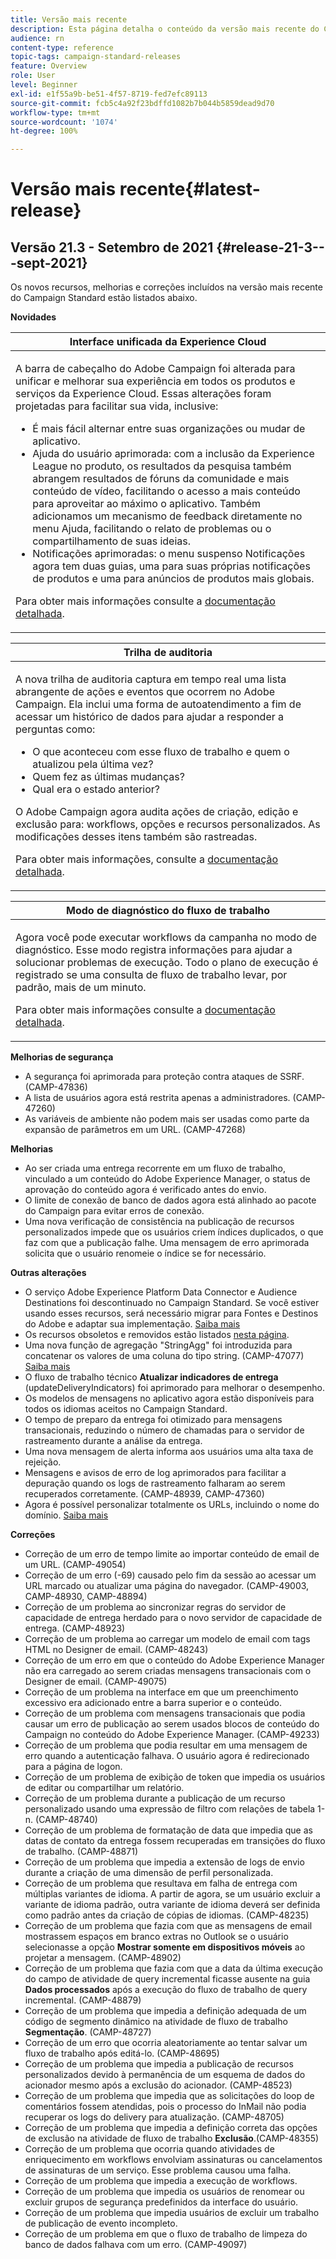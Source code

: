 ```yaml
---
title: Versão mais recente
description: Esta página detalha o conteúdo da versão mais recente do Campaign Standard
audience: rn
content-type: reference
topic-tags: campaign-standard-releases
feature: Overview
role: User
level: Beginner
exl-id: e1f55a9b-be51-4f57-8719-fed7efc89113
source-git-commit: fcb5c4a92f23bdffd1082b7b044b5859dead9d70
workflow-type: tm+mt
source-wordcount: '1074'
ht-degree: 100%

---
```



# Versão mais recente{#latest-release}

## Versão 21.3 - Setembro de 2021 {#release-21-3---sept-2021}

Os novos recursos, melhorias e correções incluídos na versão mais recente do Campaign Standard estão listados abaixo.

**Novidades**


<table> 
<thead> 
<tr> 
<th> <strong>Interface unificada da Experience Cloud</strong><br /> </th> 
</tr> 
</thead> 
<tbody> 
<tr> 
<td>
<p>A barra de cabeçalho do Adobe Campaign foi alterada para unificar e melhorar sua experiência em todos os produtos e serviços da Experience Cloud. Essas alterações foram projetadas para facilitar sua vida, inclusive:</p>
<ul>
<li>É mais fácil alternar entre suas organizações ou mudar de aplicativo.</li>
<li>Ajuda do usuário aprimorada: com a inclusão da Experience League no produto, os resultados da pesquisa também abrangem resultados de fóruns da comunidade e mais conteúdo de vídeo, facilitando o acesso a mais conteúdo para aproveitar ao máximo o aplicativo. Também adicionamos um mecanismo de feedback diretamente no menu Ajuda, facilitando o relato de problemas ou o compartilhamento de suas ideias.</li>
<li>Notificações aprimoradas: o menu suspenso Notificações agora tem duas guias, uma para suas próprias notificações de produtos e uma para anúncios de produtos mais globais.</li>
</ul>
<p>Para obter mais informações consulte a <a href="../../start/using/interface-description.md#top-bar">documentação detalhada</a>.
</p>
</td> 
</tr> 
</tbody> 
</table>

<table> 
<thead> 
<tr> 
<th> <strong>Trilha de auditoria</strong><br /> </th> 
</tr> 
</thead> 
<tbody> 
<tr> 
<td>
<p>A nova trilha de auditoria captura em tempo real uma lista abrangente de ações e eventos que ocorrem no Adobe Campaign. Ela inclui uma forma de autoatendimento a fim de acessar um histórico de dados para ajudar a responder a perguntas como:</p>
<ul>
<li>O que aconteceu com esse fluxo de trabalho e quem o atualizou pela última vez?</li>
<li>Quem fez as últimas mudanças?</li>
<li>Qual era o estado anterior?</li>
</ul>
<p>O Adobe Campaign agora audita ações de criação, edição e exclusão para: workflows, opções e recursos personalizados. As modificações desses itens também são rastreadas.</p>
<p>Para obter mais informações, consulte a <a href="../../administration/using/audit.md">documentação detalhada</a>.</p>
</td> 
</tr> 
</tbody> 
</table>


<table> 
<thead> 
<tr> 
<th> <strong>Modo de diagnóstico do fluxo de trabalho</strong><br /> </th> 
</tr> 
</thead> 
<tbody> 
<tr> 
<td>
<p>Agora você pode executar workflows da campanha no modo de diagnóstico. Esse modo registra informações para ajudar a solucionar problemas de execução. Todo o plano de execução é registrado se uma consulta de fluxo de trabalho levar, por padrão, mais de um minuto.</p>
<p>Para obter mais informações consulte a <a href="../../automating/using/managing-execution-options.md">documentação detalhada</a>.</p>
</td> 
</tr> 
</tbody> 
</table>

**Melhorias de segurança**

* A segurança foi aprimorada para proteção contra ataques de SSRF. (CAMP-47836)
* A lista de usuários agora está restrita apenas a administradores. (CAMP-47260)
* As variáveis de ambiente não podem mais ser usadas como parte da expansão de parâmetros em um URL. (CAMP-47268)

**Melhorias**

* Ao ser criada uma entrega recorrente em um fluxo de trabalho, vinculado a um conteúdo do Adobe Experience Manager, o status de aprovação do conteúdo agora é verificado antes do envio.
* O limite de conexão de banco de dados agora está alinhado ao pacote do Campaign para evitar erros de conexão.
* Uma nova verificação de consistência na publicação de recursos personalizados impede que os usuários criem índices duplicados, o que faz com que a publicação falhe. Uma mensagem de erro aprimorada solicita que o usuário renomeie o índice se for necessário.

**Outras alterações**

* O serviço Adobe Experience Platform Data Connector e Audience Destinations foi descontinuado no Campaign Standard. Se você estiver usando esses recursos, será necessário migrar para Fontes e Destinos do Adobe e adaptar sua implementação. [Saiba mais](../../integrating/using/get-started-sources-destinations.md)
* Os recursos obsoletos e removidos estão listados [nesta página](deprecated-features.md).
* Uma nova função de agregação &quot;StringAgg&quot; foi introduzida para concatenar os valores de uma coluna do tipo string. (CAMP-47077) [Saiba mais](../../automating/using/list-of-functions.md#aggregates)
* O fluxo de trabalho técnico **Atualizar indicadores de entrega** (updateDeliveryIndicators) foi aprimorado para melhorar o desempenho.
* Os modelos de mensagens no aplicativo agora estão disponíveis para todos os idiomas aceitos no Campaign Standard.
* O tempo de preparo da entrega foi otimizado para mensagens transacionais, reduzindo o número de chamadas para o servidor de rastreamento durante a análise da entrega.
* Uma nova mensagem de alerta informa aos usuários uma alta taxa de rejeição.
* Mensagens e avisos de erro de log aprimorados para facilitar a depuração quando os logs de rastreamento falharam ao serem recuperados corretamente. (CAMP-48939, CAMP-47360)
* Agora é possível personalizar totalmente os URLs, incluindo o nome do domínio. [Saiba mais](../../designing/using/personalization.md#personalizing-urls)

**Correções**

* Correção de um erro de tempo limite ao importar conteúdo de email de um URL. (CAMP-49054)
* Correção de um erro (-69) causado pelo fim da sessão ao acessar um URL marcado ou atualizar uma página do navegador. (CAMP-49003, CAMP-48930, CAMP-48894)
* Correção de um problema ao sincronizar regras do servidor de capacidade de entrega herdado para o novo servidor de capacidade de entrega. (CAMP-48923)
* Correção de um problema ao carregar um modelo de email com tags HTML no Designer de email. (CAMP-48243)
* Correção de um erro em que o conteúdo do Adobe Experience Manager não era carregado ao serem criadas mensagens transacionais com o Designer de email. (CAMP-49075)
* Correção de um problema na interface em que um preenchimento excessivo era adicionado entre a barra superior e o conteúdo.
* Correção de um problema com mensagens transacionais que podia causar um erro de publicação ao serem usados blocos de conteúdo do Campaign no conteúdo do Adobe Experience Manager. (CAMP-49233)
* Correção de um problema que podia resultar em uma mensagem de erro quando a autenticação falhava. O usuário agora é redirecionado para a página de logon.
* Correção de um problema de exibição de token que impedia os usuários de editar ou compartilhar um relatório.
* Correção de um problema durante a publicação de um recurso personalizado usando uma expressão de filtro com relações de tabela 1-n. (CAMP-48740)
* Correção de um problema de formatação de data que impedia que as datas de contato da entrega fossem recuperadas em transições do fluxo de trabalho. (CAMP-48871)
* Correção de um problema que impedia a extensão de logs de envio durante a criação de uma dimensão de perfil personalizada.
* Correção de um problema que resultava em falha de entrega com múltiplas variantes de idioma. A partir de agora, se um usuário excluir a variante de idioma padrão, outra variante de idioma deverá ser definida como padrão antes da criação de cópias de idiomas. (CAMP-48235)
* Correção de um problema que fazia com que as mensagens de email mostrassem espaços em branco extras no Outlook se o usuário selecionasse a opção **Mostrar somente em dispositivos móveis** ao projetar a mensagem. (CAMP-48902)
* Correção de um problema que fazia com que a data da última execução do campo de atividade de query incremental ficasse ausente na guia **Dados processados** após a execução do fluxo de trabalho de query incremental. (CAMP-48879)
* Correção de um problema que impedia a definição adequada de um código de segmento dinâmico na atividade de fluxo de trabalho **Segmentação**. (CAMP-48727)
* Correção de um erro que ocorria aleatoriamente ao tentar salvar um fluxo de trabalho após editá-lo. (CAMP-48695)
* Correção de um problema que impedia a publicação de recursos personalizados devido à permanência de um esquema de dados do acionador mesmo após a exclusão do acionador. (CAMP-48523)
* Correção de um problema que impedia que as solicitações do loop de comentários fossem atendidas, pois o processo do InMail não podia recuperar os logs do delivery para atualização. (CAMP-48705)
* Correção de um problema que impedia a definição correta das opções de exclusão na atividade de fluxo de trabalho **Exclusão**.(CAMP-48355)
* Correção de um problema que ocorria quando atividades de enriquecimento em workflows envolviam assinaturas ou cancelamentos de assinaturas de um serviço. Esse problema causou uma falha.
* Correção de um problema que impedia a execução de workflows.
* Correção de um problema que impedia os usuários de renomear ou excluir grupos de segurança predefinidos da interface do usuário.
* Correção de um problema que impedia usuários de excluir um trabalho de publicação de evento incompleto.
* Correção de um problema em que o fluxo de trabalho de limpeza do banco de dados falhava com um erro. (CAMP-49097)
